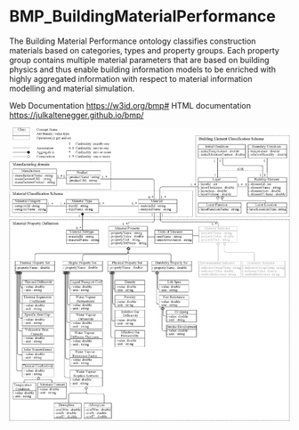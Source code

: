 # BMP_BuildingMaterialPerformance

The Building Material Performance ontology classifies construction materials based on categories, types and property groups. Each property group contains multiple material parameters that are based on building physics and thus enable building information models to be enriched with highly aggregated information with respect to material information modelling and material simulation.

Web Documentation
https://w3id.org/bmp#
HTML documentation https://julkaltenegger.github.io/bmp/ 


![alt text](<UML_Class Diagram-1.png>)